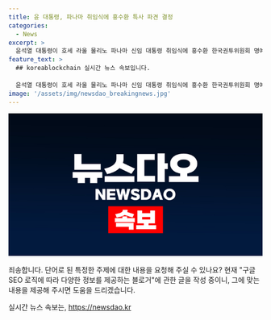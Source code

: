 ```yaml
---
title: 윤 대통령, 파나마 취임식에 홍수환 특사 파견 결정
categories:
  - News
excerpt: >
  윤석열 대통령이 호세 라울 물리노 파나마 신임 대통령 취임식에 홍수환 한국권투위원회 명예회장과 박상우 국토교통부 장관을 경축 특사단으로 파견한다. 특사단을 통해 신임 파나마 대통령에게 축하 인사를 전하고, 양국 관계를 강화하기 위해 협력 의지를 담은 친서를 전달할 예정이다. 홍 명예회장은 국민적인 영웅으로 알려져 있으며, 윤석열 대통령과의 인연도 있었다. 7월 1일 개최될 취임식에서는 한국의 대통령 특사단이 주목받을 전망이다.
feature_text: >
  ## koreablockchain 실시간 뉴스 속보입니다.

  윤석열 대통령이 호세 라울 물리노 파나마 신임 대통령 취임식에 홍수환 한국권투위원회 명예회장과 박상우 국토교통부 장관을 경축 특사단으로 파견한다. 특사단을 통해 신임 파나마 대통령에게 축하 인사를 전하고, 양국 관계를 강화하기 위해 협력 의지를 담은 친서를 전달할 예정이다. 홍 명예회장은 국민적인 영웅으로 알려져 있으며, 윤석열 대통령과의 인연도 있었다. 7월 1일 개최될 취임식에서는 한국의 대통령 특사단이 주목받을 전망이다.
image: '/assets/img/newsdao_breakingnews.jpg'
---
```


<p><img src="/assets/img/newsdao_breakingnews.jpg" alt="koreablockchain 속보" /></p>

<p>죄송합니다. 단어로 된 특정한 주제에 대한 내용을 요청해 주실 수 있나요? 현재 "구글 SEO 로직에 따라 다양한 정보를 제공하는 블로거"에 관한 글을 작성 중이니, 그에 맞는 내용을 제공해 주시면 도움을 드리겠습니다.</p>
실시간 뉴스 속보는, <a href="https://newsdao.kr" rel="dofollow">https://newsdao.kr</a>


